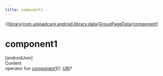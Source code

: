 ```yaml
---
title: component1 -
---
```

//[library](../../index.md)/[com.uploadcare.android.library.data](../index.md)/[GroupPageData](index.md)/[component1](component1.md)



# component1  
[androidJvm]  
Content  
operator fun [component1](component1.md)(): [URI](https://developer.android.com/reference/kotlin/java/net/URI.html)?  



